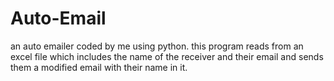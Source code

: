 # Auto-Email
an auto emailer coded by me using python.
this program reads from an excel file which includes the name of the receiver and their email and sends them a modified email with their name in it.
